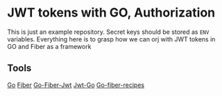 # JWT tokens with GO, Authorization

This is just an example repository.
Secret keys should be stored as `ENV` variables.
Everything here is to grasp how we can orj with JWT tokens in GO and Fiber as a framework

## Tools

[Go](https://golang.org/)
[Fiber](https://docs.gofiber.io/)
[Go-Fiber-Jwt](https://github.com/gofiber/jwt)
[Jwt-Go](https://github.com/dgrijalva/jwt-go)
[Go-fiber-recipes](https://github.com/gofiber/recipes)
